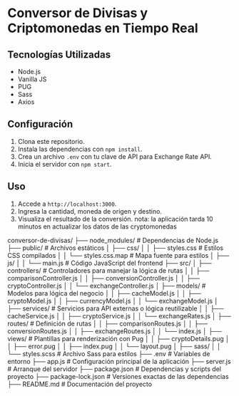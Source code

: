 # Conversor de Divisas y Criptomonedas en Tiempo Real

## Tecnologías Utilizadas
- Node.js
- Vanilla JS
- PUG
- Sass
- Axios

## Configuración
1. Clona este repositorio.
2. Instala las dependencias con `npm install`.
3. Crea un archivo `.env` con tu clave de API para Exchange Rate API.
4. Inicia el servidor con `npm start`.

## Uso
1. Accede a `http://localhost:3000`.
2. Ingresa la cantidad, moneda de origen y destino.
3. Visualiza el resultado de la conversión.
   nota:  la aplicación tarda 10 minutos en actualizar los datos de las cryptomonedas 

conversor-de-divisas/
├── node_modules/                 # Dependencias de Node.js
├── public/                       # Archivos estáticos
│   ├── css/
│   │   ├── styles.css            # Estilos CSS compilados
│   │   └── styles.css.map        # Mapa fuente para estilos
│   ├── js/
│   │   └── main.js               # Código JavaScript del frontend
├── src/
│   ├── controllers/              # Controladores para manejar la lógica de rutas
│   │   ├── comparisonController.js
│   │   ├── conversionController.js
│   │   ├── cryptoController.js
│   │   └── exchangeController.js
│   ├── models/                   # Modelos para lógica del negocio
│   │   ├── cacheModel.js
│   │   ├── cryptoModel.js
│   │   ├── currencyModel.js
│   │   └── exchangeModel.js
│   ├── services/                 # Servicios para API externas o lógica reutilizable
│   │   ├── cacheService.js
│   │   ├── cryptoService.js
│   │   └── exchangeRates.js
│   ├── routes/                   # Definición de rutas
│   │   ├── comparisonRoutes.js
│   │   ├── conversionRoutes.js
│   │   ├── exchangeRoutes.js
│   │   └── index.js
│   ├── views/                    # Plantillas para renderización con Pug
│   │   ├── cryptoDetails.pug
│   │   ├── error.pug
│   │   ├── index.pug
│   │   └── layout.pug
│   ├── sass/
│   │   └── styles.scss           # Archivo Sass para estilos
├── .env                          # Variables de entorno
├── app.js                        # Configuración principal de la aplicación
├── server.js                     # Arranque del servidor
├── package.json                  # Dependencias y scripts del proyecto
├── package-lock.json             # Versiones exactas de las dependencias
├── README.md                     # Documentación del proyecto
